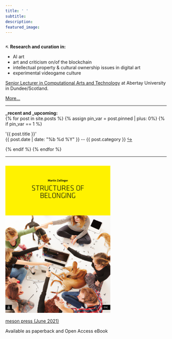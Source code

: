 ```yaml
---
title: ' '
subtitle:
description:
featured_image:
---
```


<!-- not used -->

<html>
<head>
<style>
img {
  width: 65%;
}
</style>
</head>
<body>

<div class="row">

 <div class="column">
 <p> &#8598; <b>Research and curation in:</b> <br>
  <ul>
      <li>AI art</li>
      <li>art and criticism on/of the blockchain</li>
      <li>intellectual property & cultural ownership issues in digital art</li>
      <li>experimental videogame culture</li>
    </ul>
  </p>
<p> <a href="https://rke.abertay.ac.uk/en/persons/martin-zeilinger"> Senior Lecturer in Computational Arts and Technology</a> at Abertay University in Dundee/Scotland.</p>
<p> <a href="/about">More...</a></p>
<hr>
<p> <b>_recent and _upcoming:</b><br>
  {% for post in site.posts %}
      {% assign pin_var = post.pinned | plus: 0%}
      {% if pin_var == 1 %}
          <p> '{{ post.title }}'<br> {{ post.date | date: "%b %d %Y" }} -- {{ post.category }} <a href="{{ post.url }}">&#8618;</a></p>
      {% endif %}
  {% endfor %}
  <hr>

</p>
</div>
<div class="column">
<p>
<img src="/images/content/zeilinger-brochure-eng.png" alt="book cover">
</p>
<p> <a href="/blog/tactical-entanglements"> meson press (June 2021)</a> </p>
<p> Available as paperback and Open Access eBook </p>
</div>

</div>

</body>
</html>
